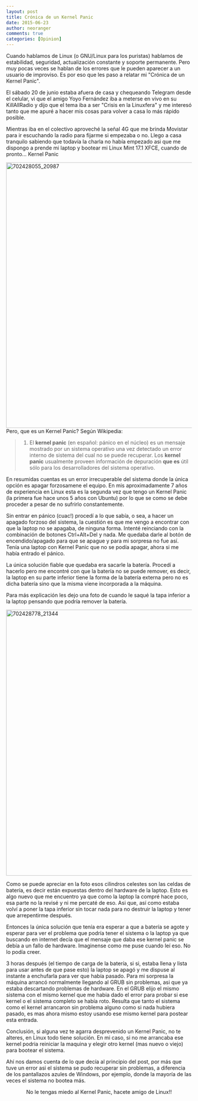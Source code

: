 ```yaml
---
layout: post
title: Crónica de un Kernel Panic
date: 2015-06-23
author: neoranger
comments: true
categories: [Opinion]
---
```

Cuando hablamos de Linux (o GNU/Linux para los puristas) hablamos de estabilidad, seguridad, actualización constante y soporte permanente. Pero muy pocas veces se hablan de los errores que le pueden aparecer a un usuario de improviso.
Es por eso que les paso a relatar mi "Crónica de un Kernel Panic".

El sábado 20 de junio estaba afuera de casa y chequeando Telegram desde el celular, vi que el amigo Yoyo Fernández iba a meterse en vivo en su KillAllRadio y dijo que el tema iba a ser "Crisis en la Linuxfera" y me interesó tanto que me apuré a hacer mis cosas para volver a casa lo más rápido posible.

Mientras iba en el colectivo aproveché la señal 4G que me brinda Movistar para ir escuchando la radio para fijarme si empezaba o no.
Llego a casa tranquilo sabiendo que todavía la charla no había empezado asi que me dispongo a prende mi laptop y bootear mi Linux Mint 17.1 XFCE, cuando de pronto... Kernel Panic

<a href="http://104.131.75.199/wp-content/uploads/2015/06/702428055_20987.jpg"><img class="alignnone size-full wp-image-2143" src="https://blogneositelinux.files.wordpress.com/2016/10/702428055_20987.jpg" alt="702428055_20987" width="1280" height="719" /></a>Pero, que es un Kernel Panic?
Según Wikipedia:

<blockquote>
<ol>
    <li class="mod">
<div class="_oDd"><span class="_Tgc">El <b>kernel panic</b> (en español: pánico en el núcleo) es un mensaje mostrado por un sistema operativo una vez detectado un error interno de sistema del cual no se puede recuperar. Los <b>kernel panic</b> usualmente proveen información de depuración <b>que es</b> útil sólo para los desarrolladores del sistema operativo.</span></div></li>
</ol>
</blockquote>

En resumidas cuentas es un error irrecuperable del sistema donde la única opción es apagar forzosamene el equipo.
En mis aproximadamente 7 años de experiencia en Linux esta es la segunda vez que tengo un Kernel Panic (la primera fue hace unos 5 años con Ubuntu) por lo que se como se debe proceder a pesar de no sufrirlo constantemente.

Sin entrar en pánico (cuac!) procedí a lo que sabía, o sea, a hacer un apagado forzoso del sistema, la cuestión es que me vengo a encontrar con que la laptop no se apagaba, de ninguna forma. Intenté reinciando con la combinación de botones Ctrl+Alt+Del y nada. Me quedaba darle al botón de encendido/apagado para que se apague y para mi sorpresa no fue así. Tenía una laptop con Kernel Panic que no se podía apagar, ahora si me había entrado el pánico.

La única solución fiable que quedaba era sacarle la batería. Procedí a hacerlo pero me encontré con que la batería no se puede remover, es decir, la laptop en su parte inferior tiene la forma de la batería externa pero no es dicha batería sino que la misma viene incorporada a la máquina.

Para más explicación les dejo una foto de cuando le saqué la tapa inferior a la laptop pensando que podría remover la batería.

<img class="alignnone size-full wp-image-2147" src="https://blogneositelinux.files.wordpress.com/2016/10/702428778_21344.jpg" alt="702428778_21344" width="1280" height="720" />

Como se puede apreciar en la foto esos cilindros celestes son las celdas de batería, es decir están expuestas dentro del hardware de la laptop. Esto es algo nuevo que me encuentro ya que como la laptop la compré hace poco, esa parte no la revisé y ni me percaté de eso.
Asi que, así como estaba volví a poner la tapa inferior sin tocar nada para no destruir la laptop y tener que arrepentirme después.

Entonces la única solución que tenía era esperar a que a batería se agote y esperar para ver el problema que podría tener el sistema o la laptop ya que buscando en internet decía que el mensaje que daba ese kernel panic se debía a un fallo de hardware. Imaginense como me puse cuando leí eso. No lo podía creer.

3 horas después (el tiempo de carga de la batería, si si, estaba llena y lista para usar antes de que pase esto) la laptop se apagó y me dispuse al instante a enchufarla para ver que había pasado.
Para mi sorpresa la máquina arrancó normalmente llegando al GRUB sin problemas, asi que ya estaba descartando problemas de hardware. En el GRUB elijo el mismo sistema con el mismo kernel que me habia dado el error para probar si ese kernel o el sistema completo se había roto. Resulta que tanto el sistema como el kernel arrancaron sin problema alguno como si nada hubiera pasado, es mas ahora mismo estoy usando ese mismo kernel para postear esta entrada.

Conclusión, si alguna vez te agarra desprevenido un Kernel Panic, no te alteres, en Linux todo tiene solución. En mi caso, si no me arrancaba ese kernel podria reiniciar la maquina y elegir otro kernel (mas nuevo o viejo) para bootear el sistema.

Ahí nos damos cuenta de lo que decía al principio del post, por más que tuve un error asi el sistema se pudo recuperar sin problemas, a diferencia de los pantallazos azules de Windows, por ejemplo, donde la mayoría de las veces el sistema no bootea más.

<p style="text-align:center;">No le tengas miedo al Kernel Panic, hacete amigo de Linux!!</p>
